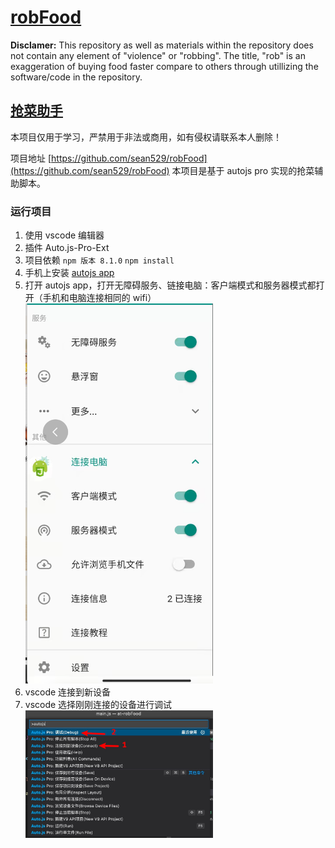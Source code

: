 # [robFood](https://github.com/sean529/robFood)

**Disclamer:** This repository as well as materials within the repository does not contain any element of "violence" or "robbing". The title, "rob" is an exaggeration of buying food faster compare to others through utillizing the software/code in the repository.  

## [抢菜助手](https://github.com/sean529/robFood)
本项目仅用于学习，严禁用于非法或商用，如有侵权请联系本人删除！

项目地址 [https://github.com/sean529/robFood](https://github.com/sean529/robFood)
本项目是基于 autojs pro 实现的抢菜辅助脚本。

### 运行项目

1. 使用 vscode 编辑器
2. 插件 Auto.js-Pro-Ext
3. 项目依赖
   `npm 版本 8.1.0`
   `npm install`
4. 手机上安装 [autojs app](https://autojspro-apk-1252460104.cos.ap-guangzhou.myqcloud.com/autojspro8.0-latest.apk)
5. 打开 autojs app，打开无障碍服务、链接电脑：客户端模式和服务器模式都打开（手机和电脑连接相同的 wifi）
   <img src="./assets/autojs.png" width="300">
6. vscode 连接到新设备
7. vscode 选择刚刚连接的设备进行调试
   <img src="./assets/vscode-autojs.jpeg" width="300">

